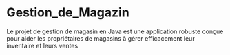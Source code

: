 # Gestion_de_Magazin
Le projet de gestion de magasin en Java est une application robuste conçue pour aider les propriétaires de magasins à gérer efficacement leur inventaire et leurs ventes


